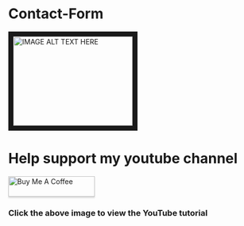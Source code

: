# Contact-Form

<a href="http://www.youtube.com/watch?feature=player_embedded&v=ywsS4GOteko
" target="_blank"><img src="http://img.youtube.com/vi/ywsS4GOteko/0.jpg" 
alt="IMAGE ALT TEXT HERE" width="240" height="180" border="10" /></a>

# Help support my youtube channel

<a href="https://www.buymeacoffee.com/tommykelly100" target="_blank"><img src="https://www.buymeacoffee.com/assets/img/custom_images/orange_img.png" alt="Buy Me A Coffee" style="height: 41px !important;width: 174px !important;box-shadow: 0px 3px 2px 0px rgba(190, 190, 190, 0.5) !important;-webkit-box-shadow: 0px 3px 2px 0px rgba(190, 190, 190, 0.5) !important;" ></a>

### Click the above image to view the YouTube tutorial
